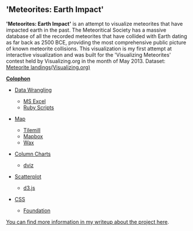 'Meteorites: Earth Impact'
--------------------------

**'Meteorites: Earth Impact'** is an attempt to visualize meteorites that have impacted earth in the past. The Meteoritical Society has a massive database of all the recorded meteorites that have collided with Earth dating as far back as 2500 BCE, providing the most comprehensive public picture of known meteorite collisions. This visualization is my first attempt at interactive visualization and was built for the 'Visualizing Meteorites' contest held by Visualizing.org in the month of May 2013.
Dataset: <a href="http://visualizing.org/datasets/meteorite-landings">Meteorite landings(Visualizing.org)

**Colophon**

+ Data Wrangling
	- MS Excel
	- Ruby Scripts

+ Map
	- Tilemill
	- Mapbox
	- Wax

+ Column Charts
	- dviz

+ Scatterplot
	- d3.js

+ CSS
	- Foundation

You can find more information in my writeup about the project [here](http://bit.ly/1aZgGdK).
